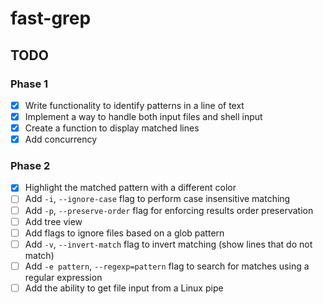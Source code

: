 # fast-grep

## TODO

### Phase 1

- [x] Write functionality to identify patterns in a line of text
- [x] Implement a way to handle both input files and shell input
- [x] Create a function to display matched lines
- [x] Add concurrency

### Phase 2

- [x] Highlight the matched pattern with a different color
- [ ] Add `-i`, `--ignore-case` flag to perform case insensitive matching
- [ ] Add `-p`, `--preserve-order` flag for enforcing results order
  preservation
- [ ] Add tree view
- [ ] Add flags to ignore files based on a glob pattern
- [ ] Add `-v`, `--invert-match` flag to invert matching (show lines that do not match)
- [ ] Add `-e pattern`, `--regexp=pattern` flag to search for matches using a regular expression
- [ ] Add the ability to get file input from a Linux pipe
